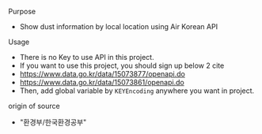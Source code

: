 
Purpose 
- Show dust information by local location using Air Korean API 

Usage 
- There is no Key to use API in this project. 
- If you want to use this project, you should sign up below 2 cite 
- https://www.data.go.kr/data/15073877/openapi.do 
- https://www.data.go.kr/data/15073861/openapi.do
- Then, add global variable by `KEYEncoding` anywhere you want in project. 


origin of source
-  "환경부/한국환경공부"

